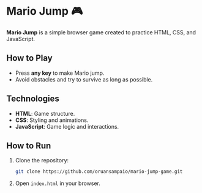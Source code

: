 # Mario Jump 🎮

**Mario Jump** is a simple browser game created to practice HTML, CSS, and JavaScript.  

## How to Play  
- Press **any key** to make Mario jump.  
- Avoid obstacles and try to survive as long as possible.  

## Technologies  
- **HTML**: Game structure.  
- **CSS**: Styling and animations.  
- **JavaScript**: Game logic and interactions.  

## How to Run  
1. Clone the repository:  
   ```bash
   git clone https://github.com/oruansampaio/mario-jump-game.git
   ```  
2. Open `index.html` in your browser.
